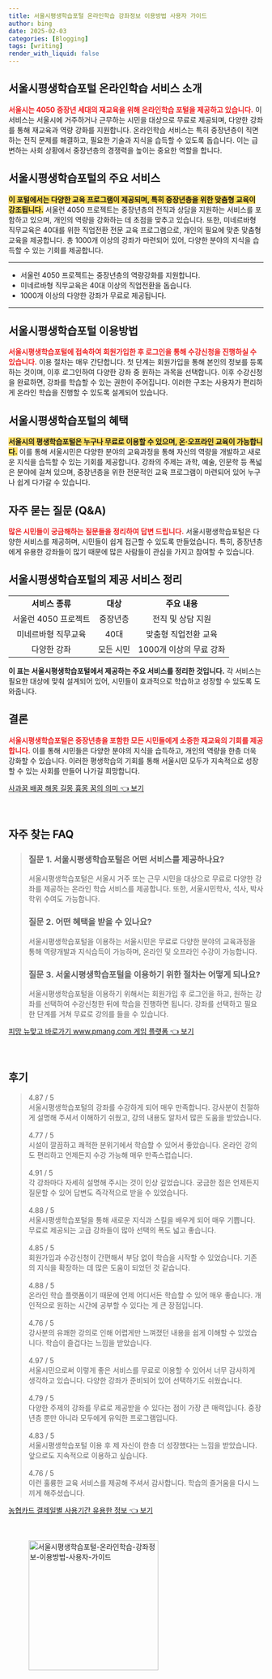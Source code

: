 ```yaml
---
title: 서울시평생학습포털 온라인학습 강좌정보 이용방법 사용자 가이드
author: bing
date: 2025-02-03
categories: [Blogging]
tags: [writing]
render_with_liquid: false
---
```



<h2 id='서울시평생학습포털_소개'>서울시평생학습포털 온라인학습 서비스 소개</h2>

<p><b><span style="color: #ee2323;">서울시는 4050 중장년 세대의 재교육을 위해 온라인학습 포털을 제공하고 있습니다.</span></b> 이 서비스는 서울시에 거주하거나 근무하는 시민을 대상으로 무료로 제공되며, 다양한 강좌를 통해 재교육과 역량 강화를 지원합니다. 온라인학습 서비스는 특히 중장년층이 직면하는 전직 문제를 해결하고, 필요한 기술과 지식을 습득할 수 있도록 돕습니다. 이는 급변하는 사회 상황에서 중장년층의 경쟁력을 높이는 중요한 역할을 합니다.</p>

<h2 id='주요_서비스'>서울시평생학습포털의 주요 서비스</h2>

<p><b><span style="background-color: #ffe066;">이 포털에서는 다양한 교육 프로그램이 제공되며, 특히 중장년층을 위한 맞춤형 교육이 강조됩니다.</span></b> 서울런 4050 프로젝트는 중장년층의 전직과 상담을 지원하는 서비스를 포함하고 있으며, 개인의 역량을 강화하는 데 초점을 맞추고 있습니다. 또한, 미네르바형 직무교육은 40대를 위한 직업전환 전문 교육 프로그램으로, 개인의 필요에 맞춘 맞춤형 교육을 제공합니다. 총 1000개 이상의 강좌가 마련되어 있어, 다양한 분야의 지식을 습득할 수 있는 기회를 제공합니다.</p>

<hr />

<ul>
    <li>서울런 4050 프로젝트는 중장년층의 역량강화를 지원합니다.</li>
    <li>미네르바형 직무교육은 40대 이상의 직업전환을 돕습니다.</li>
    <li>1000개 이상의 다양한 강좌가 무료로 제공됩니다.</li>
</ul>

<hr />

<h2 id='이용_방법'>서울시평생학습포털 이용방법</h2>

<p><b><span style="color: #ee2323;">서울시평생학습포털에 접속하여 회원가입한 후 로그인을 통해 수강신청을 진행하실 수 있습니다.</span></b> 이용 절차는 매우 간단합니다. 첫 단계는 회원가입을 통해 본인의 정보를 등록하는 것이며, 이후 로그인하여 다양한 강좌 중 원하는 과목을 선택합니다. 이후 수강신청을 완료하면, 강좌를 학습할 수 있는 권한이 주어집니다. 이러한 구조는 사용자가 편리하게 온라인 학습을 진행할 수 있도록 설계되어 있습니다.</p>

<h2 id='혜택'>서울시평생학습포털의 혜택</h2>

<p><b><span style="background-color: #ffe066;">서울시의 평생학습포털은 누구나 무료로 이용할 수 있으며, 온·오프라인 교육이 가능합니다.</span></b> 이를 통해 서울시민은 다양한 분야의 교육과정을 통해 자신의 역량을 개발하고 새로운 지식을 습득할 수 있는 기회를 제공합니다. 강좌의 주제는 과학, 예술, 인문학 등 폭넓은 분야에 걸쳐 있으며, 중장년층을 위한 전문적인 교육 프로그램이 마련되어 있어 누구나 쉽게 다가갈 수 있습니다.</p>

<h2 id='자주_묻는_질문'>자주 묻는 질문 (Q&A)</h2>

<p><b><span style="color: #ee2323;">많은 시민들이 궁금해하는 질문들을 정리하여 답변 드립니다.</span></b> 서울시평생학습포털은 다양한 서비스를 제공하며, 시민들이 쉽게 접근할 수 있도록 만들었습니다. 특히, 중장년층에게 유용한 강좌들이 많기 때문에 많은 사람들이 관심을 가지고 참여할 수 있습니다.</p>

<h2 id='서비스_정리'>서울시평생학습포털의 제공 서비스 정리</h2>

<table>
    <tr>
        <td style="text-align: center; height: 17px;"><b>서비스 종류</b></td>
        <td style="text-align: center; height: 17px;"><b>대상</b></td>
        <td style="text-align: center; height: 17px;"><b>주요 내용</b></td>
    </tr>
    <tr>
        <td style="text-align: center; height: 17px;">서울런 4050 프로젝트</td>
        <td style="text-align: center; height: 17px;">중장년층</td>
        <td style="text-align: center; height: 17px;">전직 및 상담 지원</td>
    </tr>
    <tr>
        <td style="text-align: center; height: 17px;">미네르바형 직무교육</td>
        <td style="text-align: center; height: 17px;">40대</td>
        <td style="text-align: center; height: 17px;">맞춤형 직업전환 교육</td>
    </tr>
    <tr>
        <td style="text-align: center; height: 17px;">다양한 강좌</td>
        <td style="text-align: center; height: 17px;">모든 시민</td>
        <td style="text-align: center; height: 17px;">1000개 이상의 무료 강좌</td>
    </tr>
</table>

<p><b><span class="highlight">이 표는 서울시평생학습포털에서 제공하는 주요 서비스를 정리한 것입니다.</span></b> 각 서비스는 필요한 대상에 맞춰 설계되어 있어, 시민들이 효과적으로 학습하고 성장할 수 있도록 도와줍니다.</p>

<h2 id='결론'>결론</h2>

<p><b><span style="color: #ee2323;">서울시평생학습포털은 중장년층을 포함한 모든 시민들에게 소중한 재교육의 기회를 제공합니다.</span></b> 이를 통해 시민들은 다양한 분야의 지식을 습득하고, 개인의 역량을 한층 더욱 강화할 수 있습니다. 이러한 평생학습의 기회를 통해 서울시민 모두가 지속적으로 성장할 수 있는 사회를 만들어 나가길 희망합니다.</p>


<p><a class="click-button" title="사과꿈 배꿈 해몽 길몽 흉몽 꿈의 의미" href="https://aptwhite.github.io/posts/%EC%82%AC%EA%B3%BC%EA%BF%88-%EB%B0%B0%EA%BF%88-%ED%95%B4%EB%AA%BD-%EA%B8%B8%EB%AA%BD-%ED%9D%89%EB%AA%BD-%EA%BF%88%EC%9D%98-%EC%9D%98%EB%AF%B8/" rel="dofollow">사과꿈 배꿈 해몽 길몽 흉몽 꿈의 의미 👈 보기</a></p><br>
<h2 id='자주_찾는_FAQ'>자주 찾는 FAQ</h2>
<div itemscope="" itemtype="https://schema.org/FAQPage"> 
<blockquote> 
<div itemscope="" itemprop="mainEntity" itemtype="https://schema.org/Question"> 
<h3 itemprop="name">질문 1. 서울시평생학습포털은 어떤 서비스를 제공하나요?</h3> 
<div itemscope="" itemprop="acceptedAnswer" itemtype="https://schema.org/Answer"> 
<span itemprop="text"> 
<p>서울시평생학습포털은 서울시 거주 또는 근무 시민을 대상으로 무료로 다양한 강좌를 제공하는 온라인 학습 서비스를 제공합니다. 또한, 서울시민학사, 석사, 박사 학위 수여도 가능합니다.</p> 
</span> 
</div> 
</div> 

<div itemscope="" itemprop="mainEntity" itemtype="https://schema.org/Question"> 
<h3 itemprop="name">질문 2. 어떤 혜택을 받을 수 있나요?</h3> 
<div itemscope="" itemprop="acceptedAnswer" itemtype="https://schema.org/Answer"> 
<span itemprop="text"> 
<p>서울시평생학습포털을 이용하는 서울시민은 무료로 다양한 분야의 교육과정을 통해 역량개발과 지식습득이 가능하며, 온라인 및 오프라인 수강이 가능합니다.</p> 
</span> 
</div> 
</div> 

<div itemscope="" itemprop="mainEntity" itemtype="https://schema.org/Question"> 
<h3 itemprop="name">질문 3. 서울시평생학습포털을 이용하기 위한 절차는 어떻게 되나요?</h3> 
<div itemscope="" itemprop="acceptedAnswer" itemtype="https://schema.org/Answer"> 
<span itemprop="text"> 
<p>서울시평생학습포털을 이용하기 위해서는 회원가입 후 로그인을 하고, 원하는 강좌를 선택하여 수강신청한 뒤에 학습을 진행하면 됩니다. 강좌를 선택하고 필요한 단계를 거쳐 무료로 강의를 들을 수 있습니다.</p> 
</span> 
</div> 
</div> 
</blockquote> 
</div>
<p><a class="click-button" title="피망 뉴맞고 바로가기 www.pmang.com 게임 플랫폼" href="https://aptwhite.github.io/posts/%ED%94%BC%EB%A7%9D-%EB%89%B4%EB%A7%9E%EA%B3%A0-%EB%B0%94%EB%A1%9C%EA%B0%80%EA%B8%B0-www.pmang.com-%EA%B2%8C%EC%9E%84-%ED%94%8C%EB%9E%AB%ED%8F%BC/" rel="dofollow">피망 뉴맞고 바로가기 www.pmang.com 게임 플랫폼 👈 보기</a></p><br>
<h2 id='후기'>후기</h2>
<div itemscope itemtype="https://schema.org/Product">
  <blockquote>
  <div itemprop="review" itemscope itemtype="https://schema.org/Review">
      <div itemprop="reviewRating" itemscope itemtype="https://schema.org/Rating"> <span itemprop="ratingValue">4.87</span> / <span itemprop="bestRating">5</span> </div>
      <span itemprop="reviewBody">서울시평생학습포털의 강좌를 수강하게 되어 매우 만족합니다. 강사분이 친절하게 설명해 주셔서 이해하기 쉬웠고, 강의 내용도 알차서 많은 도움을 받았습니다.</span>
  </div>
  <br>
  <div itemprop="review" itemscope itemtype="https://schema.org/Review">
      <div itemprop="reviewRating" itemscope itemtype="https://schema.org/Rating"> <span itemprop="ratingValue">4.77</span> / <span itemprop="bestRating">5</span> </div>
      <span itemprop="reviewBody">시설이 깔끔하고 쾌적한 분위기에서 학습할 수 있어서 좋았습니다. 온라인 강의도 편리하고 언제든지 수강 가능해 매우 만족스럽습니다.</span>
  </div>
  <br>
  <div itemprop="review" itemscope itemtype="https://schema.org/Review">
      <div itemprop="reviewRating" itemscope itemtype="https://schema.org/Rating"> <span itemprop="ratingValue">4.91</span> / <span itemprop="bestRating">5</span> </div>
      <span itemprop="reviewBody">각 강좌마다 자세히 설명해 주시는 것이 인상 깊었습니다. 궁금한 점은 언제든지 질문할 수 있어 답변도 즉각적으로 받을 수 있었습니다.</span>
  </div>
  <br>
  <div itemprop="review" itemscope itemtype="https://schema.org/Review">
      <div itemprop="reviewRating" itemscope itemtype="https://schema.org/Rating"> <span itemprop="ratingValue">4.88</span> / <span itemprop="bestRating">5</span> </div>
      <span itemprop="reviewBody">서울시평생학습포털을 통해 새로운 지식과 스킬을 배우게 되어 매우 기쁩니다. 무료로 제공되는 고급 강좌들이 많아 선택의 폭도 넓고 좋습니다.</span>
  </div>
  <br>
  <div itemprop="review" itemscope itemtype="https://schema.org/Review">
      <div itemprop="reviewRating" itemscope itemtype="https://schema.org/Rating"> <span itemprop="ratingValue">4.85</span> / <span itemprop="bestRating">5</span> </div>
      <span itemprop="reviewBody">회원가입과 수강신청이 간편해서 부담 없이 학습을 시작할 수 있었습니다. 기존의 지식을 확장하는 데 많은 도움이 되었던 것 같습니다.</span>
  </div>
  <br>
  <div itemprop="review" itemscope itemtype="https://schema.org/Review">
      <div itemprop="reviewRating" itemscope itemtype="https://schema.org/Rating"> <span itemprop="ratingValue">4.88</span> / <span itemprop="bestRating">5</span> </div>
      <span itemprop="reviewBody">온라인 학습 플랫폼이기 때문에 언제 어디서든 학습할 수 있어 매우 좋습니다. 개인적으로 원하는 시간에 공부할 수 있다는 게 큰 장점입니다.</span>
  </div>
  <br>
  <div itemprop="review" itemscope itemtype="https://schema.org/Review">
      <div itemprop="reviewRating" itemscope itemtype="https://schema.org/Rating"> <span itemprop="ratingValue">4.76</span> / <span itemprop="bestRating">5</span> </div>
      <span itemprop="reviewBody">강사분의 유쾌한 강의로 인해 어렵게만 느껴졌던 내용을 쉽게 이해할 수 있었습니다. 학습이 즐겁다는 느낌을 받았습니다.</span>
  </div>
  <br>
  <div itemprop="review" itemscope itemtype="https://schema.org/Review">
      <div itemprop="reviewRating" itemscope itemtype="https://schema.org/Rating"> <span itemprop="ratingValue">4.97</span> / <span itemprop="bestRating">5</span> </div>
      <span itemprop="reviewBody">서울시민으로써 이렇게 좋은 서비스를 무료로 이용할 수 있어서 너무 감사하게 생각하고 있습니다. 다양한 강좌가 준비되어 있어 선택하기도 쉬웠습니다.</span>
  </div>
  <br>
  <div itemprop="review" itemscope itemtype="https://schema.org/Review">
      <div itemprop="reviewRating" itemscope itemtype="https://schema.org/Rating"> <span itemprop="ratingValue">4.79</span> / <span itemprop="bestRating">5</span> </div>
      <span itemprop="reviewBody">다양한 주제의 강좌를 무료로 제공받을 수 있다는 점이 가장 큰 매력입니다. 중장년층 뿐만 아니라 모두에게 유익한 프로그램입니다.</span>
  </div>
  <br>
  <div itemprop="review" itemscope itemtype="https://schema.org/Review">
      <div itemprop="reviewRating" itemscope itemtype="https://schema.org/Rating"> <span itemprop="ratingValue">4.83</span> / <span itemprop="bestRating">5</span> </div>
      <span itemprop="reviewBody">서울시평생학습포털 이용 후 제 자신이 한층 더 성장했다는 느낌을 받았습니다. 앞으로도 지속적으로 이용하고 싶습니다.</span>
  </div>
  <br>
  <div itemprop="review" itemscope itemtype="https://schema.org/Review">
      <div itemprop="reviewRating" itemscope itemtype="https://schema.org/Rating"> <span itemprop="ratingValue">4.76</span> / <span itemprop="bestRating">5</span> </div>
      <span itemprop="reviewBody">이런 훌륭한 교육 서비스를 제공해 주셔서 감사합니다. 학습의 즐거움을 다시 느끼게 해주셨습니다.</span>
  </div>
  </blockquote>
</div>
<p><a class="click-button" title="농협카드 결제일별 사용기간 유용한 정보" href="https://aptwhite.github.io/posts/%EB%86%8D%ED%98%91%EC%B9%B4%EB%93%9C-%EA%B2%B0%EC%A0%9C%EC%9D%BC%EB%B3%84-%EC%82%AC%EC%9A%A9%EA%B8%B0%EA%B0%84-%EC%9C%A0%EC%9A%A9%ED%95%9C-%EC%A0%95%EB%B3%B4/" rel="dofollow">농협카드 결제일별 사용기간 유용한 정보 👈 보기</a></p><br>
<figure class="image"><img src="https://aptwhite.github.io/assets/img/thumbnail/서울시평생학습포털-온라인학습-강좌정보-이용방법-사용자-가이드.webp" alt="서울시평생학습포털-온라인학습-강좌정보-이용방법-사용자-가이드" width="256" height="256"></figure>